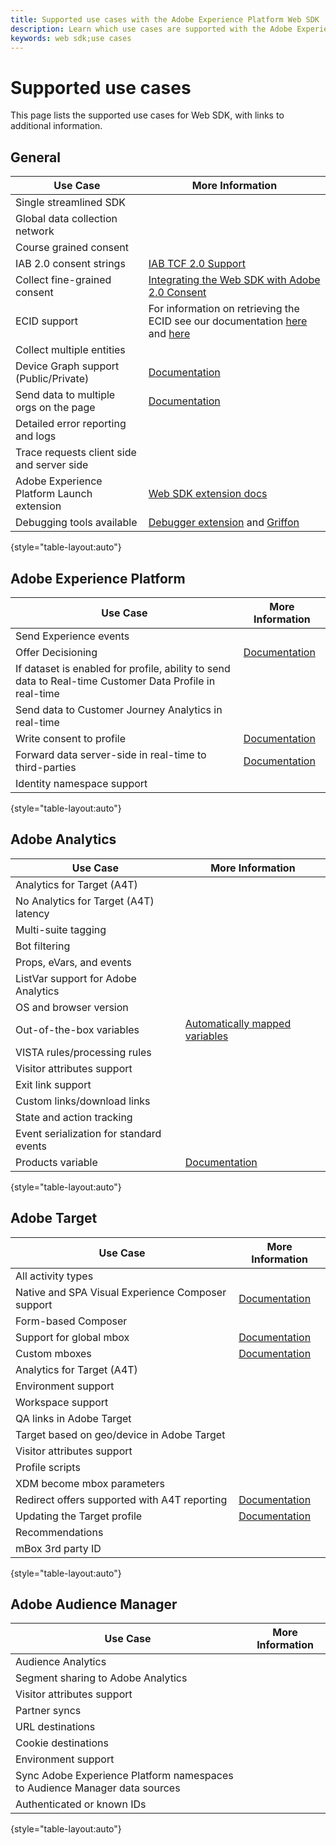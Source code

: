 ```yaml
---
title: Supported use cases with the Adobe Experience Platform Web SDK
description: Learn which use cases are supported with the Adobe Experience Platform Web SDK.
keywords: web sdk;use cases
---
```


# Supported use cases

This page lists the supported use cases for Web SDK, with links to additional information.

## General

| Use Case | More Information |
| --- | --- |
| Single streamlined SDK | |
| Global data collection network |  |
| Course grained consent |  |
| IAB 2.0 consent strings | [IAB TCF 2.0 Support](https://experienceleague.adobe.com/docs/experience-platform/edge/consent/iab-tcf/overview.html?lang=en#consent) |
| Collect fine-grained consent | [Integrating the Web SDK with Adobe 2.0 Consent](https://experienceleague.adobe.com/docs/experience-platform/landing/governance-privacy-security/consent/adobe/sdk.html#prerequisites) |
| ECID support | For information on retrieving the ECID see our documentation [here](https://experienceleague.adobe.com/docs/experience-platform/edge/identity/overview.html?lang=en#first-party-identity) and [here](https://experienceleague.adobe.com/docs/experience-platform/edge/extension/accessing-the-ecid.html?lang=en#extension) |
| Collect multiple entities |  |
| Device Graph support (Public/Private) | [Documentation](https://experienceleague.adobe.com/docs/analytics/components/cda/device-graph.html?lang=en) |
| Send data to multiple orgs on the page | [Documentation](https://experienceleague.adobe.com/docs/experience-platform/edge/fundamentals/interacting-with-multiple-properties.html?lang=en#fundamentals) |
| Detailed error reporting and logs |  |
| Trace requests client side and server side |  |
| Adobe Experience Platform Launch extension | [Web SDK extension docs](https://experienceleague.adobe.com/docs/experience-platform/edge/extension/web-sdk-extension.html?lang=en#extension) |
| Debugging tools available | [Debugger extension](https://experienceleague.adobe.com/docs/debugger-learn/tutorials/experience-platform-debugger/introduction-to-the-experience-platform-debugger.html?lang=en) and [Griffon](https://aep-sdks.gitbook.io/docs/beta/project-griffon) |

{style="table-layout:auto"}

## Adobe Experience Platform

| Use Case | More Information |
| --- | --- |
| Send Experience events |  |
| Offer Decisioning | [Documentation](https://experienceleague.adobe.com/docs/experience-platform/edge/personalization/offer-decisioning/offer-decisioning-overview.html?lang=en#personalization) |
| If dataset is enabled for profile, ability to send data to Real-time Customer Data Profile in real-time |  |  
| Send data to Customer Journey Analytics in real-time |  |
| Write consent to profile | [Documentation](https://experienceleague.adobe.com/docs/experience-platform/landing/governance-privacy-security/consent/adobe/sdk.html?lang=en) |
| Forward data server-side in real-time to third-parties| [Documentation](https://experienceleague.adobe.com/docs/launch/using/server-side-info/server-side-overview.html?lang=en) |
| Identity namespace support |  |

{style="table-layout:auto"}

## Adobe Analytics

| Use Case | More Information |
| --- | --- |
| Analytics for Target (A4T) |  |
| No Analytics for Target (A4T) latency |  |
| Multi-suite tagging |  |
| Bot filtering |  |
| Props, eVars, and events |  |
| ListVar support for Adobe Analytics |  |
| OS and browser version |  |
| Out-of-the-box variables | [Automatically mapped variables](https://experienceleague.adobe.com/docs/experience-platform/edge/data-collection/adobe-analytics/automatically-mapped-vars.html?lang=en#data-collection) |
| VISTA rules/processing rules |  |
| Visitor attributes support |  |
| Exit link support |  |
| Custom links/download links |  |
| State and action tracking |  |
| Event serialization for standard events |  |
| Products variable | [Documentation](https://experienceleague.adobe.com/docs/experience-platform/edge/data-collection/collect-commerce-data.html?lang=en#actions-related-to-products) |

{style="table-layout:auto"}

## Adobe Target

| Use Case | More Information |
| --- | --- |
| All activity types |  |
| Native and SPA Visual Experience Composer support | [Documentation](https://experienceleague.adobe.com/docs/experience-platform/edge/personalization/adobe-target/spa-implementation.html?lang=en#personalization) |
| Form-based Composer |  |
| Support for global mbox | [Documentation](https://experienceleague.adobe.com/docs/experience-platform/edge/personalization/rendering-personalization-content.html?lang=en#automatically-rendering-content) |
| Custom mboxes | [Documentation](https://experienceleague.adobe.com/docs/experience-platform/edge/personalization/rendering-personalization-content.html?lang=en#manually-rendering-content) |
| Analytics for Target (A4T) |  |
| Environment support |  |
| Workspace support |  |
| QA links in Adobe Target |  |
| Target based on geo/device in Adobe Target|  |
| Visitor attributes support |  |
| Profile scripts |  |
| XDM become mbox parameters |  |
| Redirect offers supported with A4T reporting | [Documentation](https://experienceleague.adobe.com/docs/target/using/experiences/offers/offer-redirect.html?lang=en) |
| Updating the Target profile | [Documentation](https://experienceleague.adobe.com/docs/experience-platform/edge/personalization/adobe-target/target-overview.html?lang=en#single-profile-update) |
| Recommendations |  |
| mBox 3rd party ID |  | 

{style="table-layout:auto"}

## Adobe Audience Manager

| Use Case | More Information |
| --- | --- |
| Audience Analytics |  |
| Segment sharing to Adobe Analytics |  |
| Visitor attributes support |  |
| Partner syncs |  |
| URL destinations |  |
| Cookie destinations |  |
| Environment support |  |
| Sync Adobe Experience Platform namespaces to Audience Manager data sources |  |
| Authenticated or known IDs |  |

{style="table-layout:auto"}
